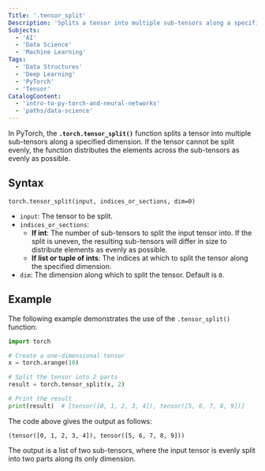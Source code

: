 ```yaml
---
Title: '.tensor_split'
Description: 'Splits a tensor into multiple sub-tensors along a specified dimension, based on either specified indices or the number of equal parts.'
Subjects:
  - 'AI'
  - 'Data Science'
  - 'Machine Learning'
Tags:
  - 'Data Structures'
  - 'Deep Learning'
  - 'PyTorch'
  - 'Tensor'
CatalogContent:
  - 'intro-to-py-torch-and-neural-networks'
  - 'paths/data-science'
---
```


In PyTorch, the **`.torch.tensor_split()`** function splits a tensor into multiple sub-tensors along a specified dimension. If the tensor cannot be split evenly, the function distributes the elements across the sub-tensors as evenly as possible.

## Syntax

```pseudo
torch.tensor_split(input, indices_or_sections, dim=0)
```

- `input`: The tensor to be split.
- `indices_or_sections`:
  - **If int**: The number of sub-tensors to split the input tensor into. If the split is uneven, the resulting sub-tensors will differ in size to distribute elements as evenly as possible.
  - **If list or tuple of ints**: The indices at which to split the tensor along the specified dimension.
- `dim`: The dimension along which to split the tensor. Default is `0`.

## Example

The following example demonstrates the use of the `.tensor_split()` function:

```py
import torch

# Create a one-dimensional tensor
x = torch.arange(10)

# Split the tensor into 2 parts
result = torch.tensor_split(x, 2)

# Print the result
print(result)  # [tensor([0, 1, 2, 3, 4]), tensor([5, 6, 7, 8, 9])]
```

The code above gives the output as follows:

```shell
(tensor([0, 1, 2, 3, 4]), tensor([5, 6, 7, 8, 9]))
```

The output is a list of two sub-tensors, where the input tensor is evenly split into two parts along its only dimension.
